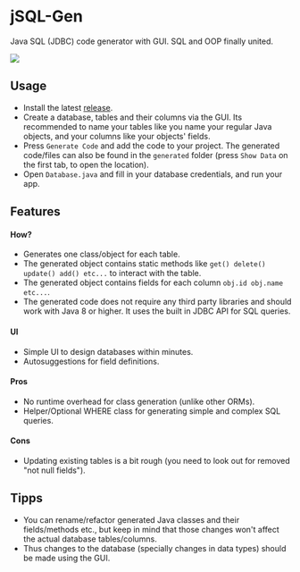 # jSQL-Gen
Java SQL (JDBC) code generator with GUI. SQL and OOP finally united.

![](https://preview.redd.it/d4cc3ja872691.png?width=1154&format=png&auto=webp&s=9b0ecaecaf6087a4d4b9ecb065da587e782d62f5)

## Usage
- Install the latest [release](https://github.com/Osiris-Team/jSQL-Gen/releases/tag/latest).
- Create a database, tables and their columns via the GUI. Its recommended to name your tables like you name your regular
Java objects, and your columns like your objects' fields.
- Press `Generate Code` and add the code to your project.
The generated code/files can also be found in the `generated` folder (press `Show Data` on the first tab, to open the location).
- Open `Database.java` and fill in your database credentials, and run your app.

## Features

#### How?
- Generates one class/object for each table.
- The generated object contains static methods like `get() delete() update() add() etc...` to interact with the table.
- The generated object contains fields for each column `obj.id obj.name etc...`.
- The generated code does not require any third party libraries and should work with Java 8 or higher. It uses the built in JDBC API for SQL queries.

#### UI
- Simple UI to design databases within minutes.
- Autosuggestions for field definitions.

#### Pros
- No runtime overhead for class generation (unlike other ORMs).
- Helper/Optional WHERE class for generating simple and complex SQL queries.

#### Cons
- Updating existing tables is a bit rough (you need to look out for removed "not null fields").

## Tipps
- You can rename/refactor generated Java classes and their fields/methods etc., but keep
in mind that those changes won't affect the actual database tables/columns.
- Thus changes to the database (specially changes in data types) should be made using the GUI.
